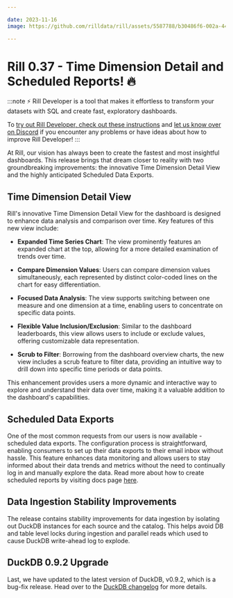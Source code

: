 ```yaml
---

date: 2023-11-16
image: https://github.com/rilldata/rill/assets/5587788/b30486f6-002a-445d-8a1b-955b6ec0066d

---
```


# Rill 0.37 - Time Dimension Detail and Scheduled Reports! 🔥

:::note
⚡ Rill Developer is a tool that makes it effortless to transform your datasets with SQL and create fast, exploratory dashboards.

To [try out Rill Developer, check out these instructions](../../install) and [let us know over on Discord](https://bit.ly/3bbcSl9) if you encounter any problems or have ideas about how to improve Rill Developer!
:::

At Rill, our vision has always been to create the fastest and most insightful dashboards.
This release brings that dream closer to reality with two groundbreaking improvements: the innovative Time Dimension Detail View and the highly anticipated Scheduled Data Exports.

## Time Dimension Detail View
Rill's innovative Time Dimension Detail View for the dashboard is designed to enhance data analysis and comparison over time. Key features of this new view include:
* **Expanded Time Series Chart**: The view prominently features an expanded chart at the top, allowing for a more detailed examination of trends over time.

* **Compare Dimension Values**: Users can compare dimension values simultaneously, each represented by distinct color-coded lines on the chart for easy differentiation.

* **Focused Data Analysis**: The view supports switching between one measure and one dimension at a time, enabling users to concentrate on specific data points.

* **Flexible Value Inclusion/Exclusion**: Similar to the dashboard leaderboards, this view allows users to include or exclude values, offering customizable data representation.

* **Scrub to Filter**: Borrowing from the dashboard overview charts, the new view includes a scrub feature to filter data, providing an intuitive way to drill down into specific time periods or data points.

This enhancement provides users a more dynamic and interactive way to explore and understand their data over time, making it a valuable addition to the dashboard's capabilities.

## Scheduled Data Exports

One of the most common requests from our users is now available - scheduled data exports.
The configuration process is straightforward, enabling consumers to set up their data exports to their email inbox without hassle.
This feature enhances data monitoring and allows users to stay informed about their data trends and metrics without the need to continually log in and manually explore the data.
Read more about how to create scheduled reports by visiting docs page [here](../../share/scheduled-reports).

## Data Ingestion Stability Improvements
The release contains stability improvements for data ingestion by isolating out DuckDB instances for each source and the catalog.
This helps avoid DB and table level locks during ingestion and parallel reads which used to cause DuckDB write-ahead log to explode.

## DuckDB 0.9.2 Upgrade

Last, we have updated to the latest version of DuckDB, v0.9.2, which is a bug-fix release.
Head over to the [DuckDB changelog](https://github.com/duckdb/duckdb/releases/tag/v0.9.2) for more details.